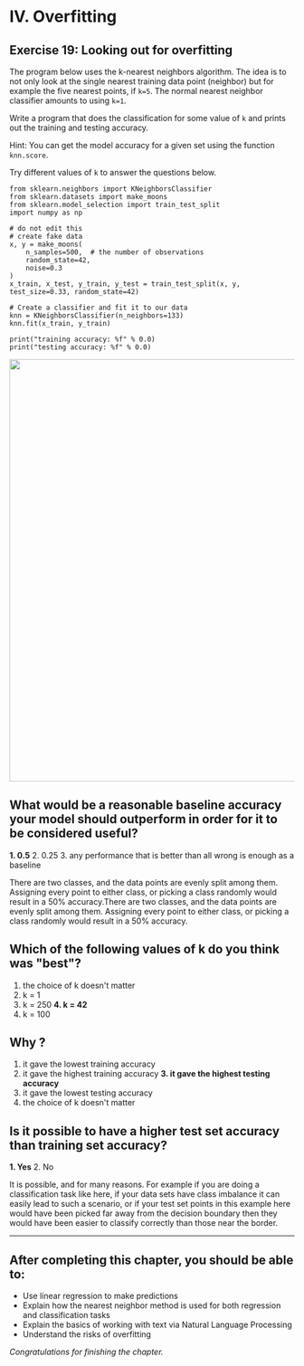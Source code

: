 # IV. Overfitting



## Exercise 19: Looking out for overfitting

The program below uses the k-nearest neighbors algorithm. The idea is to not only look at the single nearest training data point (neighbor) but for example the five nearest points, if `k=5`. The normal nearest neighbor classifier amounts to using `k=1`.

Write a program that does the classification for some value of `k` and prints out the training and testing accuracy.

Hint: You can get the model accuracy for a given set using the function `knn.score`.

Try different values of `k` to answer the questions below.

```
from sklearn.neighbors import KNeighborsClassifier
from sklearn.datasets import make_moons
from sklearn.model_selection import train_test_split
import numpy as np

# do not edit this
# create fake data
x, y = make_moons(
    n_samples=500,  # the number of observations
    random_state=42,
    noise=0.3
)
x_train, x_test, y_train, y_test = train_test_split(x, y, test_size=0.33, random_state=42)

# Create a classifier and fit it to our data
knn = KNeighborsClassifier(n_neighbors=133)
knn.fit(x_train, y_train)

print("training accuracy: %f" % 0.0)
print("testing accuracy: %f" % 0.0)

```

<img width="747" alt="" src="https://github.com/yodablocks/elementsofai/assets/83685559/c8fb2541-d6ad-4fd3-85c0-34918fa71e47">

## What would be a reasonable baseline accuracy your model should outperform in order for it to be considered useful?

**1. 0.5**
2. 0.25
3. any performance that is better than all wrong is enough as a baseline

There are two classes, and the data points are evenly split among them. Assigning every point to either class, or picking a class randomly would result in a 50% accuracy.There are two classes, and the data points are evenly split among them. Assigning every point to either class, or picking a class randomly would result in a 50% accuracy.

## Which of the following values of k do you think was "best"?

1. the choice of k doesn't matter
2. k = 1
3. k = 250
**4. k = 42**
5.  k = 100

## Why ?

1. it gave the lowest training accuracy
2. it gave the highest training accuracy
**3. it gave the highest testing accuracy**
4. it gave the lowest testing accuracy
5. the choice of k doesn't matter

## Is it possible to have a higher test set accuracy than training set accuracy?

**1. Yes**
2. No

It is possible, and for many reasons. For example if you are doing a classification task like here, if your data sets have class imbalance it can easily lead to such a scenario, or if your test set points in this example here would have been picked far away from the decision boundary then they would have been easier to classify correctly than those near the border.

---

## After completing this chapter, you should be able to:

- Use linear regression to make predictions
- Explain how the nearest neighbor method is used for both regression and classification tasks
- Explain the basics of working with text via Natural Language Processing
- Understand the risks of overfitting

*Congratulations for finishing the chapter.*
